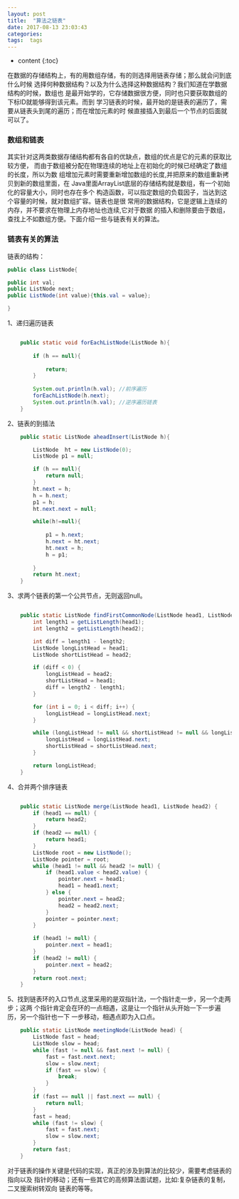 ```yaml
---
layout: post
title:  "算法之链表"
date: 2017-08-13 23:03:43
categories:
tags:  tags
---
```

* content
{:toc}  
  
在数据的存储结构上，有的用数组存储，有的则选择用链表存储；那么就会问到底什么时候
选择何种数据结构？以及为什么选择这种数据结构？我们知道在学数据结构的时候，数组也
是最开始学的，它存储数据很方便，同时也只要获取数组的下标ID就能够得到该元素。而到
学习链表的时候，最开始的是链表的遍历了，需要从链表头到尾的遍历；而在增加元素的时
候直接插入到最后一个节点的后面就可以了。




### 数组和链表

其实针对这两类数据存储结构都有各自的优缺点，数组的优点是它的元素的获取比较方便，
而由于数组被分配在物理连续的地址上在初始化的时候已经确定了数组的长度，所以为数
组增加元素时需要重新增加数组的长度,并把原来的数组重新拷贝到新的数组里面，在
Java里面ArrayList底层的存储结构就是数组，有一个初始化的容量大小，同时也存在多个
构造函数，可以指定数组的负载因子，当达到这个容量的时候，就对数组扩容。链表也是很
常用的数据结构，它是逻辑上连续的内存，并不要求在物理上内存地址也连续,它对于数据
的插入和删除要由于数组，查找上不如数组方便。下面介绍一些与链表有关的算法。

### 链表有关的算法

链表的结构：

``` java
public class ListNode{

public int val;
public ListNode next;
public ListNode(int value){this.val = value};

}
```

1、递归遍历链表

``` java

    public static void forEachListNode(ListNode h){
    
        if (h == null){
        
            return;
        }
        
        System.out.println(h.val); //前序遍历
        forEachListNode(h.next);
        System.out.println(h.val); //逆序遍历链表
    }
```
2、链表的到插法

``` java
    public static ListNode aheadInsert(ListNode h){

        ListNode  ht = new ListNode(0);
        ListNode p1 = null;

        if (h == null){
            return null;
        }
        ht.next = h;
        h = h.next;
        p1 = h;
        ht.next.next = null;

        while(h!=null){
            
            p1 = h.next;
            h.next = ht.next;
            ht.next = h;
            h = p1;
            
        }
        return ht.next;
    }
```

3、求两个链表的第一个公共节点，无则返回null。

``` java

    public static ListNode findFirstCommonNode(ListNode head1, ListNode head2) {
        int length1 = getListLength(head1);
        int length2 = getListLength(head2);

        int diff = length1 - length2;
        ListNode longListHead = head1;
        ListNode shortListHead = head2;

        if (diff < 0) {
            longListHead = head2;
            shortListHead = head1;
            diff = length2 - length1;
        }

        for (int i = 0; i < diff; i++) {
            longListHead = longListHead.next;
        }

        while (longListHead != null && shortListHead != null && longListHead != shortListHead) {
            longListHead = longListHead.next;
            shortListHead = shortListHead.next;
        }

        return longListHead;
    }
```

4、合并两个排序链表

``` java

    public static ListNode merge(ListNode head1, ListNode head2) {
        if (head1 == null) {
            return head2;
        }
        if (head2 == null) {
            return head1;
        }
        ListNode root = new ListNode();
        ListNode pointer = root;
        while (head1 != null && head2 != null) {
            if (head1.value < head2.value) {
                pointer.next = head1;
                head1 = head1.next;
            } else {
                pointer.next = head2;
                head2 = head2.next;
            }
            pointer = pointer.next;
        }

        if (head1 != null) {
            pointer.next = head1;
        }
        if (head2 != null) {
            pointer.next = head2;
        }
        return root.next;
    }

```
5、找到链表环的入口节点,这里采用的是双指针法，一个指针走一步，另一个走两步；这两
个指针肯定会在环的一点相遇，这是让一个指针从头开始一下一步遍历，另一个指针也一下
一步移动，相遇点即为入口点。

``` java
    public static ListNode meetingNode(ListNode head) {
        ListNode fast = head;
        ListNode slow = head;
        while (fast != null && fast.next != null) {
            fast = fast.next.next;
            slow = slow.next;
            if (fast == slow) {
                break;
            }
        }
        if (fast == null || fast.next == null) {
            return null;
        }
        fast = head;
        while (fast != slow) {
            fast = fast.next;
            slow = slow.next;
        }
        return fast;
    }

```

对于链表的操作关键是代码的实现，真正的涉及到算法的比较少，需要考虑链表的指向以及
指针的移动；还有一些其它的高频算法面试题，比如:复杂链表的复制，二叉搜索树转双向
链表的等等。

